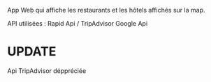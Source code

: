 App Web qui affiche les restaurants et les hôtels affichés sur la map.

API utilisées : Rapid Api / TripAdvisor 
Google Api

# UPDATE
Api TripAdvisor déppréciée
